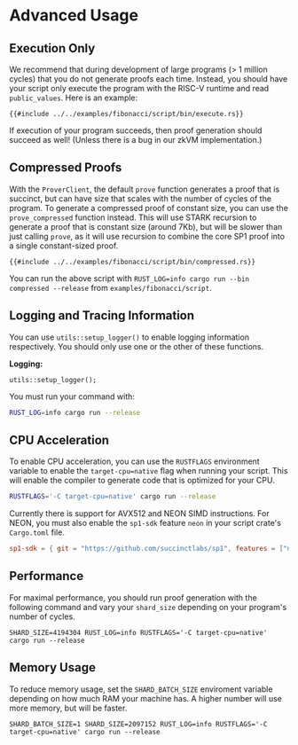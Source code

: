# Advanced Usage

## Execution Only

We recommend that during development of large programs (> 1 million cycles) that you do not generate proofs each time.
Instead, you should have your script only execute the program with the RISC-V runtime and read `public_values`. Here is an example:

```rust,noplayground
{{#include ../../examples/fibonacci/script/bin/execute.rs}}
```

If execution of your program succeeds, then proof generation should succeed as well! (Unless there is a bug in our zkVM implementation.)

## Compressed Proofs

With the `ProverClient`, the default `prove` function generates a proof that is succinct, but can have size that scales with the number of cycles of the program. To generate a compressed proof of constant size, you can use the `prove_compressed` function instead. This will use STARK recursion to generate a proof that is constant size (around 7Kb), but will be slower than just calling `prove`, as it will use recursion to combine the core SP1 proof into a single constant-sized proof.

```rust,noplayground
{{#include ../../examples/fibonacci/script/bin/compressed.rs}}
```

You can run the above script with `RUST_LOG=info cargo run --bin compressed --release` from `examples/fibonacci/script`.

## Logging and Tracing Information

You can use `utils::setup_logger()` to enable logging information respectively. You should only use one or the other of these functions.

**Logging:**

```rust,noplayground
utils::setup_logger();
```

You must run your command with:

```bash
RUST_LOG=info cargo run --release
```

## CPU Acceleration

To enable CPU acceleration, you can use the `RUSTFLAGS` environment variable to enable the `target-cpu=native` flag when running your script. This will enable the compiler to generate code that is optimized for your CPU.

```bash
RUSTFLAGS='-C target-cpu=native' cargo run --release
```

Currently there is support for AVX512 and NEON SIMD instructions. For NEON, you must also enable the `sp1-sdk` feature `neon` in your script crate's `Cargo.toml` file.

```toml
sp1-sdk = { git = "https://github.com/succinctlabs/sp1", features = ["neon"] }
```

## Performance

For maximal performance, you should run proof generation with the following command and vary your `shard_size` depending on your program's number of cycles.

```rust,noplayground
SHARD_SIZE=4194304 RUST_LOG=info RUSTFLAGS='-C target-cpu=native' cargo run --release
```

## Memory Usage

To reduce memory usage, set the `SHARD_BATCH_SIZE` enviroment variable depending on how much RAM
your machine has. A higher number will use more memory, but will be faster.

```rust,noplayground
SHARD_BATCH_SIZE=1 SHARD_SIZE=2097152 RUST_LOG=info RUSTFLAGS='-C target-cpu=native' cargo run --release
```
